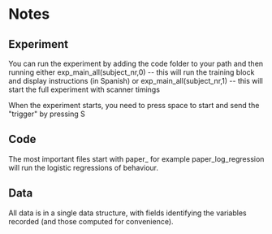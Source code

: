 # Notes

## Experiment
You can run the experiment by adding the code folder to your path and then running either
exp_main_all(subject_nr,0) -- this will run the training block and display instructions (in Spanish)
or
exp_main_all(subject_nr,1) -- this will start the full experiment with scanner timings

When the experiment starts, you need to press space to start and send the "trigger" by pressing S

## Code
The most important files start with paper_ for example paper_log_regression will run the logistic regressions of behaviour.

## Data
All data is in a single data structure, with fields identifying the variables recorded (and those computed for convenience).

